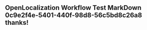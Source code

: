 <properties
ms.topic="hero-topic"
ms.test1="hero-topic"
ms.test2="test"/>

## OpenLocalization Workflow Test MarkDown 0c9e2f4e-5401-440f-98d8-56c5bd8c26a8 thanks!
